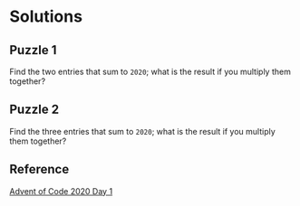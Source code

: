 # Solutions

## Puzzle 1

Find the two entries that sum to `2020`; what is the result if you multiply them together?

## Puzzle 2

Find the three entries that sum to `2020`; what is the result if you multiply them together?

## Reference

[Advent of Code 2020 Day 1](https://adventofcode.com/2020/day/1 "AoC 2020 Day 1")
